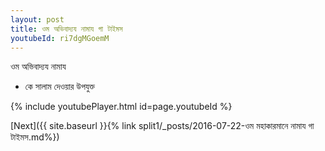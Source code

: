 ```yaml
---
layout: post
title: ওম অভিবাদ্যয নামায গা টাইমস
youtubeId: ri7dgMGoemM
---
```

 
 
 ওম অভিবাদ্যয নামায  
 
 -  কে সালাম দেওয়ার উপযুক্ত 
 
  
 
  
 
 
 
 
 
 


{% include youtubePlayer.html id=page.youtubeId %}
 
[Next]({{ site.baseurl }}{% link  split1/_posts/2016-07-22-ওম মহাকারমানে নামায গা টাইমস.md%})
 
